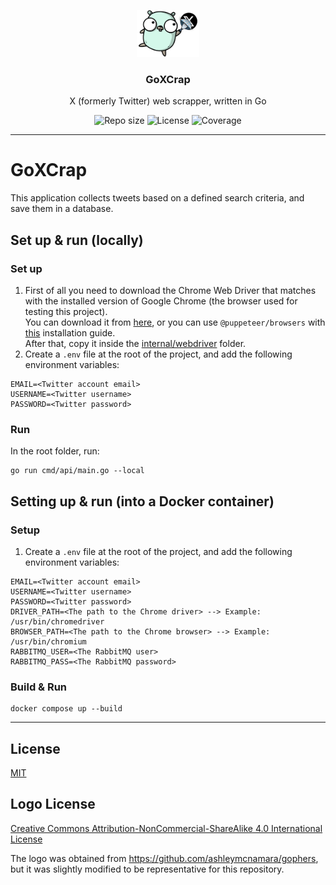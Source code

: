 <p align="center">
  <img src="media/goxcrap-logo.png" width="100" alt="Repository logo" />
</p>
<h3 align="center">GoXCrap</h3>
<p align="center">X (formerly Twitter) web scrapper, written in Go<p>
<p align="center">
    <img src="https://img.shields.io/github/repo-size/lhbelfanti/goxcrap?label=Repo%20size" alt="Repo size" />
    <img src="https://img.shields.io/github/license/lhbelfanti/goxcrap?label=License" alt="License" />
    <img src="https://codecov.io/gh/lhbelfanti/goxcrap/graph/badge.svg?token=69LLNMKXRU" alt="Coverage" />
</p>

---

# GoXCrap

This application collects tweets based on a defined search criteria, and save them in a database.

## Set up & run (locally)

### Set up

1. First of all you need to download the Chrome Web Driver that matches with the installed version of Google Chrome (the
   browser used for testing this project). </br>
   You can download it from [here](https://googlechromelabs.github.io/chrome-for-testing/), or you can
   use `@puppeteer/browsers` with [this](https://pptr.dev/browsers-api) installation guide. </br>
   After that, copy it inside the [internal/webdriver](./internal/webdriver) folder.
2. Create a `.env` file at the root of the project, and add the following environment variables:

```
EMAIL=<Twitter account email>
USERNAME=<Twitter username>
PASSWORD=<Twitter password>
```

### Run

In the root folder, run:

```
go run cmd/api/main.go --local
```

## Setting up & run (into a Docker container)

### Setup

1. Create a `.env` file at the root of the project, and add the following environment variables:

```
EMAIL=<Twitter account email>
USERNAME=<Twitter username>
PASSWORD=<Twitter password>
DRIVER_PATH=<The path to the Chrome driver> --> Example: /usr/bin/chromedriver
BROWSER_PATH=<The path to the Chrome browser> --> Example: /usr/bin/chromium
RABBITMQ_USER=<The RabbitMQ user>
RABBITMQ_PASS=<The RabbitMQ password>
```

### Build & Run

```
docker compose up --build
```

---

## License

[MIT](https://choosealicense.com/licenses/mit/)

## Logo License

[Creative Commons Attribution-NonCommercial-ShareAlike 4.0 International License](https://creativecommons.org/licenses/by-nc-sa/4.0/)

The logo was obtained from https://github.com/ashleymcnamara/gophers, but it was slightly modified to be representative for this repository.

